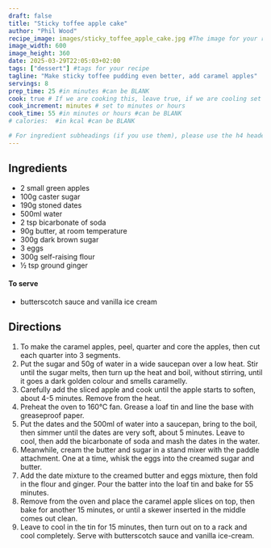 ```yaml
---
draft: false
title: "Sticky toffee apple cake"
author: "Phil Wood"
recipe_image: images/sticky_toffee_apple_cake.jpg #The image for your recipe
image_width: 600
image_height: 360
date: 2025-03-29T22:05:03+02:00
tags: ["dessert"] #tags for your recipe
tagline: "Make sticky toffee pudding even better, add caramel apples"
servings: 8
prep_time: 25 #in minutes #can be BLANK
cook: true # If we are cooking this, leave true, if we are cooling set to false
cook_increment: minutes # set to minutes or hours
cook_time: 55 #in minutes or hours #can be BLANK
# calories:  #in kcal #can be BLANK

# For ingredient subheadings (if you use them), please use the h4 header.  For print view I have those elements targeted
---
```



## Ingredients

- 2 small green apples
- 100g caster sugar 
- 190g stoned dates 
- 500ml water
- 2 tsp bicarbonate of soda
- 90g butter, at room temperature
- 300g dark brown sugar 
- 3 eggs 
- 300g self-raising flour 
- ½ tsp ground ginger 

#### To serve
- butterscotch sauce and vanilla ice cream


## Directions

1. To make the caramel apples, peel, quarter and core the apples, then cut each quarter into 3 segments.
2. Put the sugar and 50g of water in a wide saucepan over a low heat. Stir until the sugar melts, then turn up the heat and boil, without stirring, until it goes a dark golden colour and smells caramelly.
3. Carefully add the sliced apple and cook until the apple starts to soften, about 4-5 minutes. Remove from the heat.
4. Preheat the oven to 160°C fan. Grease a loaf tin and line the base with greaseproof paper.
5. Put the dates and the 500ml of water into a saucepan, bring to the boil, then simmer until the dates are very soft, about 5 minutes. Leave to cool, then add the bicarbonate of soda and mash the dates in the water.
6. Meanwhile, cream the butter and sugar in a stand mixer with the paddle attachment. One at a time, whisk the eggs into the creamed sugar and butter.
7. Add the date mixture to the creamed butter and eggs mixture, then fold in the flour and ginger. Pour the batter into the loaf tin and bake for 55 minutes.
8. Remove from the oven and place the caramel apple slices on top, then bake for another 15 minutes, or until a skewer inserted in the middle comes out clean.
9. Leave to cool in the tin for 15 minutes, then turn out on to a rack and cool completely. Serve with butterscotch sauce and vanilla ice-cream.